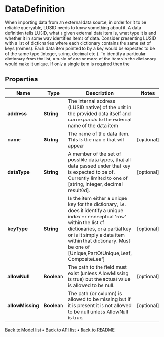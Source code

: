 

# DataDefinition

When importing data from an external data source, in order for it to be reliable queryable, LUSID needs to know something about it.  A data definition tells LUSID, what a given external data item is, what type it is and whether it in some way identifies items of data.  Consider presenting LUSID with a list of dictionaries where each dictionary contains the same set of keys (names). Each data item pointed to by  a key would be expected to be of the same type (integer, string, decimal etc.). To identify a particular dictionary from the list, a tuple of  one or more of the items in the dictionary would make it unique. If only a single item is required then the

## Properties

| Name | Type | Description | Notes |
|------------ | ------------- | ------------- | -------------|
|**address** | **String** | The internal address (LUSID native) of the unit in the provided data itself and corresponds to the external name of the data item |  |
|**name** | **String** | The name of the data item. This is the name that will appear |  [optional] |
|**dataType** | **String** | A member of the set of possible data types, that all data passed under that key is expected to be of.  Currently limited to one of [string, integer, decimal, result0d]. |  [optional] |
|**keyType** | **String** | Is the item either a unique key for the dictionary, i.e. does it identify a unique index or conceptual &#39;row&#39; within the list of dictionaries,  or a partial key or is it simply a data item within that dictionary. Must be one of [Unique,PartOfUnique,Leaf, CompositeLeaf] |  [optional] |
|**allowNull** | **Boolean** | The path to the field must exist (unless AllowMissing is true) but the actual value is allowed to be null. |  [optional] |
|**allowMissing** | **Boolean** | The path (or column) is allowed to be missing but if it is present it is not allowed to be null unless AllowNull is true. |  [optional] |



[Back to Model list](../README.md#documentation-for-models) &#8226; [Back to API list](../README.md#documentation-for-api-endpoints) &#8226; [Back to README](../README.md)


